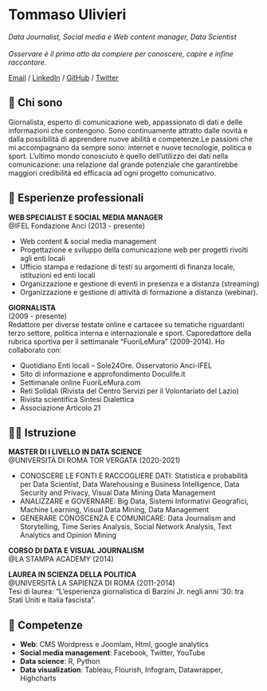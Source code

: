 # Tommaso Ulivieri
_Data Journalist, Social media e Web content manager, Data Scientist_ <br>
<br>
_Osservare è il primo atto da compiere per conoscere, capire e infine raccontare._<br>

[Email](mailto:tommaso.ulivieri@gmail.com) / [LinkedIn](https://www.linkedin.com/in/tommaso-ulivieri/) / [GitHub](https://github.com/TomUlivieri/) / [Twitter](https://twitter.com/TomUlivieri/) <br>

## 🧔 **Chi sono**<br>

Giornalista, esperto di comunicazione web, appassionato di dati e delle informazioni che contengono. Sono continuamente attratto dalle novità e dalla possibilità di apprendere nuove abilità e competenze.Le passioni che mi accompagnano da sempre sono: internet e nuove tecnologie, politica e sport. L’ultimo mondo conosciuto è quello dell’utilizzo dei dati nella comunicazione: una relazione dal grande potenziale che garantirebbe maggiori credibilità ed efficacia ad ogni progetto comunicativo.

## 	💼 **Esperienze professionali**<br>

**WEB SPECIALIST E SOCIAL MEDIA MANAGER** <br>
@IFEL Fondazione Anci (2013 - presente)<br>
* Web content & social media management
* Progettazione e sviluppo della comunicazione web per progetti rivolti agli enti locali
* Ufficio stampa e redazione di testi su argomenti di finanza locale, istituzioni ed enti locali
* Organizzazione e gestione di eventi in presenza e a distanza (streaming)
* Organizzazione e gestione di attività di formazione a distanza (webinar).<br>

**GIORNALISTA** <br> 
(2009 - presente)<br>
Redattore per diverse testate online e cartacee su tematiche riguardanti terzo settore, politica interna e internazionale e sport. Caporedattore della rubrica sportiva per il settimanale “FuoriLeMura” (2009-2014). Ho collaborato con:
* Quotidiano Enti locali – Sole24Ore. Osservatorio Anci-IFEL
* Sito di informazione e approfondimento Doculife.it
* Settimanale online FuoriLeMura.com
* Reti Solidali (Rivista del Centro Servizi per il Volontariato del Lazio)
* Rivista scientifica Sintesi Dialettica
* Associazione Articolo 21

## 👨‍🎓 **Istruzione**<br>

**MASTER DI I LIVELLO IN DATA SCIENCE** <br> @UNIVERSITÀ DI ROMA TOR VERGATA (2020-2021)<br>
* CONOSCERE LE FONTI E RACCOGLIERE DATI: Statistica e probabilità per Data Scientist, Data Warehousing e Business Intelligence, Data Security and Privacy, Visual Data Mining
Data Management
* ANALIZZARE e GOVERNARE: Big Data, Sistemi Informativi Geografici, Machine Learning, Visual Data Mining, Data Management
* GENERARE CONOSCENZA E COMUNICARE: Data Journalism and Storytelling, Time Series Analysis, Social Network Analysis, Text Analytics and Opinion Mining 


**CORSO DI DATA E VISUAL JOURNALISM** <br> @LA STAMPA ACADEMY (2014)<br>

**LAUREA IN SCIENZA DELLA POLITICA** <br>  @UNIVERSITÀ LA SAPIENZA DI ROMA (2011-2014)<br>
Tesi di laurea: “L’esperienza giornalistica di Barzini Jr. negli anni ’30: tra Stati Uniti e Italia fascista”.

## 	🤹 **Competenze**<br>
* **Web**: CMS Wordpress e Joomlam, Html, google analytics
* **Social media management**: Facebook, Twitter, YouTube
* **Data science**: R, Python
* **Data visualization**: Tableau, Flourish, Infogram, Datawrapper, Highcharts
